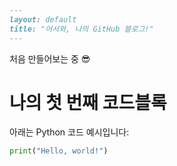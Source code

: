 ```markdown
---
layout: default
title: "어서와, 나의 GitHub 블로그!"
---
```

처음 만들어보는 중 😎

# 나의 첫 번째 코드블록

아래는 Python 코드 예시입니다:

```python
print("Hello, world!")
```
